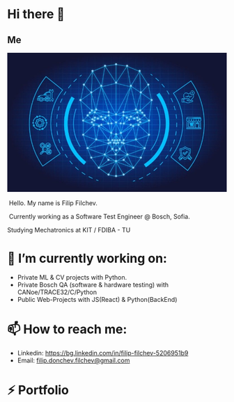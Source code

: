 # Hi there 👋

## Me

![ML](./img1.jpeg "My Image")

​ Hello. My name is Filip Filchev.

​ Currently working as a Software Test Engineer @ Bosch, Sofia.
  
  Studying Mechatronics at KIT / FDIBA - TU 

# 🔭 I’m currently working on:
- Private ML & CV projects with Python.
- Private Bosch QA (software & hardware testing) with CANoe/TRACE32/C/Python
- Public Web-Projects with JS(React) & Python(BackEnd)
  
# 📫 How to reach me: 
- Linkedin: https://bg.linkedin.com/in/filip-filchev-5206951b9
- Email: filip.donchev.filchev@gmail.com
  
# ⚡ Portfolio

